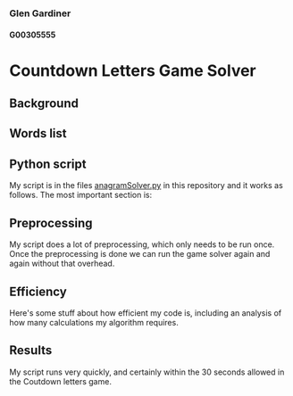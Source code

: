 ### Glen Gardiner
#### G00305555

# Countdown Letters Game Solver


## Background


## Words list

## Python script
My script is in the files [anagramSolver.py](anagramSolver.py) in this repository and it works as follows.
The most important section is:

## Preprocessing
My script does a lot of preprocessing, which only needs to be run once.
Once the preprocessing is done we can run the game solver again and again without that overhead.

## Efficiency
Here's some stuff about how efficient my code is, including an analysis of how many calculations my algorithm requires.

## Results
My script runs very quickly, and certainly within the 30 seconds allowed in the Coutdown letters game.
